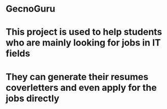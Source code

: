 ﻿# GecnoGuru
# This project is used to help students who are mainly looking for jobs in IT fields
# They can generate their resumes coverletters and even apply for the jobs directly
